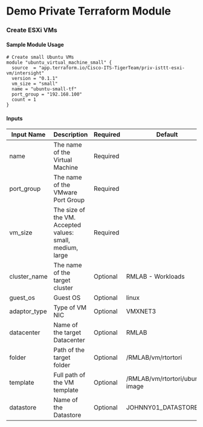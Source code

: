 # Demo Private Terraform Module 
### Create ESXi VMs

#### Sample Module Usage

```
# Create small Ubuntu VMs
module "ubuntu_virtual_machine_small" {
  source  = "app.terraform.io/Cisco-ITS-TigerTeam/priv-isttt-esxi-vm/intersight"
  version = "0.1.1"
  vm_size = "small"
  name = "ubuntu-small-tf"
  port_group = "192.168.100"
  count = 1
}
```

#### Inputs

| Input Name   | Description                                               | Required | Default                         |
|--------------|-----------------------------------------------------------|----------|---------------------------------|
| name         | The name of the Virtual Machine                           | Required |                                 |
| port_group   | The name of the VMware Port Group                         | Required |                                 |
| vm_size      | The size of the VM. Accepted values: small, medium, large | Required |                                 |
| cluster_name | The name of the target cluster                            | Optional | RMLAB - Workloads               |
| guest_os     | Guest OS                                                  | Optional | linux                           |
| adaptor_type | Type of VM NIC                                            | Optional | VMXNET3                         |
| datacenter   | Name of the target Datacenter                             | Optional | RMLAB                           |
| folder       | Path of the target folder                                 | Optional | /RMLAB/vm/rtortori              |
| template     | Full path of the VM template                              | Optional | /RMLAB/vm/rtortori/ubuntu-image |
| datastore    | Name of the Datastore                                     | Optional | JOHNNY01_DATASTORE01            |
